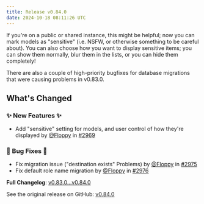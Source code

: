 ```yaml
---
title: Release v0.84.0
date: 2024-10-18 08:11:26 UTC
---
```

If you're on a public or shared instance, this might be helpful; now you can mark models as "sensitive" (i.e. NSFW, or otherwise something to be careful about). You can also choose how you want to display sensitive items; you can show them normally, blur them in the lists, or you can hide them completely!

There are also a couple of high-priority bugfixes for database migrations that were causing problems in v0.83.0.

## What's Changed
### ✨ New Features ✨
* Add "sensitive" setting for models, and user control of how they're displayed by [@Floppy](https://github.com/Floppy) in [#2969](https://github.com/manyfold3d/manyfold/pull/2969)
### 🐛 Bug Fixes 🐛
* Fix migration issue ("destination exists" Problems) by [@Floppy](https://github.com/Floppy) in [#2975](https://github.com/manyfold3d/manyfold/pull/2975)
* Fix default role name migration by [@Floppy](https://github.com/Floppy) in [#2976](https://github.com/manyfold3d/manyfold/pull/2976)


**Full Changelog**: [v0.83.0...v0.84.0](https://github.com/manyfold3d/manyfold/compare/v0.83.0...v0.84.0)

See the original release on GitHub: [v0.84.0](https://github.com/manyfold3d/manyfold/releases/tag/v0.84.0)
